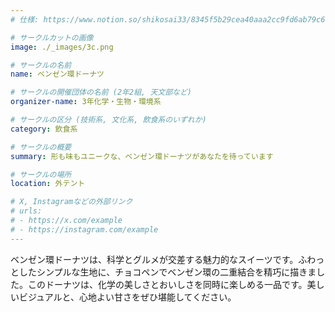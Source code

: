 ```yaml
---
# 仕様: https://www.notion.so/shikosai33/8345f5b29cea40aaa2cc9fd6ab79c6a6?pvs=4#5438a1577b604f39a67658a72f2283b8

# サークルカットの画像
image: ./_images/3c.png

# サークルの名前
name: ベンゼン環ドーナツ

# サークルの開催団体の名前 (2年2組, 天文部など)
organizer-name: 3年化学・生物・環境系

# サークルの区分 (技術系, 文化系, 飲食系のいずれか)
category: 飲食系

# サークルの概要
summary: 形も味もユニークな、ベンゼン環ドーナツがあなたを待っています

# サークルの場所
location: 外テント

# X, Instagramなどの外部リンク
# urls:
# - https://x.com/example
# - https://instagram.com/example
---
```

ベンゼン環ドーナツは、科学とグルメが交差する魅力的なスイーツです。ふわっとしたシンプルな生地に、チョコペンでベンゼン環の二重結合を精巧に描きました。このドーナツは、化学の美しさとおいしさを同時に楽しめる一品です。美しいビジュアルと、心地よい甘さをぜひ堪能してください。
